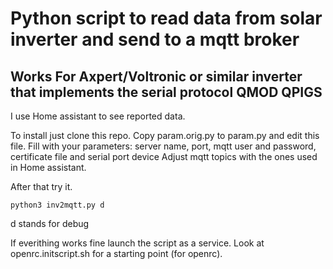 # Python script to read data from solar inverter and send to a mqtt broker
## Works For Axpert/Voltronic or similar inverter that implements the serial protocol QMOD QPIGS

I use Home assistant to see reported data.

To install just clone this repo. Copy param.orig.py to param.py and edit this file.
Fill with your parameters: server name, port, mqtt user and password, certificate file and serial port device
Adjust mqtt topics with the ones used in Home assistant. 

After that try it.
```
python3 inv2mqtt.py d
```
d stands for debug

If everithing works fine launch the script as a service.
Look at openrc.initscript.sh for a starting point (for openrc).